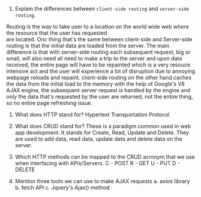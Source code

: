 1.  Explain the differences between `client-side routing` and `server-side routing`.

Routing is the way to take user to a location on the world wide web where the resource that the user has requested  
are located. Onc thing that's the same between client-side and Server-side routing is that the initial data are 
loaded from the server. The main difference is that with server-side routing each subsequent request, big or small, will also need
all need to make a trip to the server and upon data received, the entire page will have to be repainted which is a very resouce
intensive act and the user will experience a lot of disruption due to annoying webpage reloads and repaint. client-side
routing on the other hand caches the data from the initial load to the memory with the help of Google's V8 AJAX engine,
the subsequent server request is handled by the engine and only the data that's requested by the user are returned, not the 
entire thing, so no entire page refreshing issue.


1.  What does HTTP stand for?
Hypertext Transportation Protocol

1.  What does CRUD stand for?
These is a paradigm common used in web app development. It stands for Create, Read, Update and Delete. They are used to add data, read data, update
data and delete data on the server.

1.  Which HTTP methods can be mapped to the CRUD acronym that we use when interfacing with APIs/Servers.
C - POST
R - GET
U - PUT
D - DELETE


1.  Mention three tools we can use to make AJAX requests
a. axios library
b. fetch API
c. Jquery's Ajax() method
